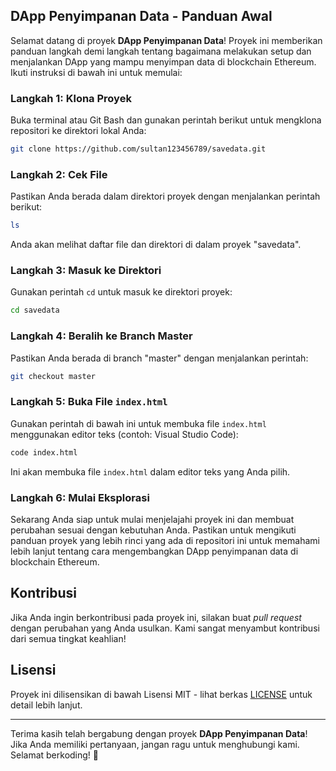 ## DApp Penyimpanan Data - Panduan Awal

Selamat datang di proyek **DApp Penyimpanan Data**! Proyek ini memberikan panduan langkah demi langkah tentang bagaimana melakukan setup dan menjalankan DApp yang mampu menyimpan data di blockchain Ethereum. Ikuti instruksi di bawah ini untuk memulai:

### Langkah 1: Klona Proyek

Buka terminal atau Git Bash dan gunakan perintah berikut untuk mengklona repositori ke direktori lokal Anda:

```bash
git clone https://github.com/sultan123456789/savedata.git
```

### Langkah 2: Cek File

Pastikan Anda berada dalam direktori proyek dengan menjalankan perintah berikut:

```bash
ls
```

Anda akan melihat daftar file dan direktori di dalam proyek "savedata".

### Langkah 3: Masuk ke Direktori

Gunakan perintah `cd` untuk masuk ke direktori proyek:

```bash
cd savedata
```

### Langkah 4: Beralih ke Branch Master

Pastikan Anda berada di branch "master" dengan menjalankan perintah:

```bash
git checkout master
```

### Langkah 5: Buka File `index.html`

Gunakan perintah di bawah ini untuk membuka file `index.html` menggunakan editor teks (contoh: Visual Studio Code):

```bash
code index.html
```

Ini akan membuka file `index.html` dalam editor teks yang Anda pilih.

### Langkah 6: Mulai Eksplorasi

Sekarang Anda siap untuk mulai menjelajahi proyek ini dan membuat perubahan sesuai dengan kebutuhan Anda. Pastikan untuk mengikuti panduan proyek yang lebih rinci yang ada di repositori ini untuk memahami lebih lanjut tentang cara mengembangkan DApp penyimpanan data di blockchain Ethereum.

## Kontribusi

Jika Anda ingin berkontribusi pada proyek ini, silakan buat _pull request_ dengan perubahan yang Anda usulkan. Kami sangat menyambut kontribusi dari semua tingkat keahlian!

## Lisensi

Proyek ini dilisensikan di bawah Lisensi MIT - lihat berkas [LICENSE](LICENSE) untuk detail lebih lanjut.

---

Terima kasih telah bergabung dengan proyek **DApp Penyimpanan Data**! Jika Anda memiliki pertanyaan, jangan ragu untuk menghubungi kami. Selamat berkoding! 🚀
